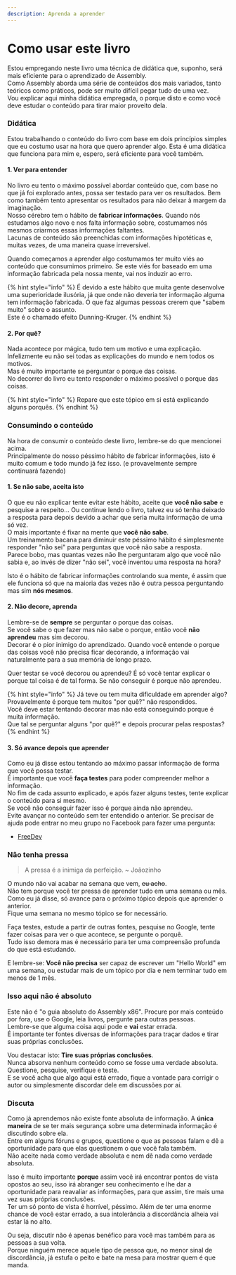 ```yaml
---
description: Aprenda a aprender
---
```


# Como usar este livro

Estou empregando neste livro uma técnica de didática que, suponho, será mais eficiente para o aprendizado de Assembly.  
Como Assembly aborda uma série de conteúdos dos mais variados, tanto teóricos como práticos, pode ser muito difícil pegar tudo de uma vez.  
Vou explicar aqui minha didática empregada, o porque disto e como você deve estudar o conteúdo para tirar maior proveito dela.

### Didática

Estou trabalhando o conteúdo do livro com base em dois princípios simples que eu costumo usar na hora que quero aprender algo. Esta é uma didática que funciona para mim e, espero, será eficiente para você também.

#### 1. Ver para entender

No livro eu tento o máximo possível abordar conteúdo que, com base no que já foi explorado antes, possa ser testado para ver os resultados. Bem como também tento apresentar os resultados para não deixar à margem da imaginação.  
Nosso cérebro tem o hábito de **fabricar informações**. Quando nós estudamos algo novo e nos falta informação sobre, costumamos nós mesmos criarmos essas informações faltantes.  
Lacunas de conteúdo são preenchidas com informações hipotéticas e, muitas vezes, de uma maneira quase irreversível.  
  
Quando começamos a aprender algo costumamos ter muito viés ao conteúdo que consumimos primeiro. Se este viés for baseado em uma informação fabricada pela nossa mente, vai nos induzir ao erro.

{% hint style="info" %}
É devido a este hábito que muita gente desenvolve uma superioridade ilusória, já que onde não deveria ter informação alguma tem informação fabricada. O que faz algumas pessoas crerem que "sabem muito" sobre o assunto.  
Este é o chamado efeito Dunning-Kruger.
{% endhint %}

#### 2. Por quê?

Nada acontece por mágica, tudo tem um motivo e uma explicação. Infelizmente eu não sei todas as explicações do mundo e nem todos os motivos.  
Mas é muito importante se perguntar o porque das coisas.  
No decorrer do livro eu tento responder o máximo possível o porque das coisas.

{% hint style="info" %}
Repare que este tópico em si está explicando alguns porquês.
{% endhint %}

### Consumindo o conteúdo

Na hora de consumir o conteúdo deste livro, lembre-se do que mencionei acima.  
Principalmente do nosso péssimo hábito de fabricar informações, isto é muito comum e todo mundo já fez isso. \(e provavelmente sempre continuará fazendo\)

#### 1. Se não sabe, aceita isto

O que eu não explicar tente evitar este hábito, aceite que **você não sabe** e pesquise a respeito... Ou continue lendo o livro, talvez eu só tenha deixado a resposta para depois devido a achar que seria muita informação de uma só vez.  
O mais importante é fixar na mente que **você não sabe**.  
Um treinamento bacana para diminuir este péssimo hábito é simplesmente responder "não sei" para perguntas que você não sabe a resposta.  
Parece bobo, mas quantas vezes não lhe perguntaram algo que você não sabia e, ao invés de dizer "não sei", você inventou uma resposta na hora?

Isto é o hábito de fabricar informações controlando sua mente, é assim que ele funciona só que na maioria das vezes não é outra pessoa perguntando mas sim **nós mesmos**.

#### 2. Não decore, aprenda

Lembre-se de **sempre** se perguntar o porque das coisas.  
Se você sabe o que fazer mas não sabe o porque, então você **não aprendeu** mas sim decorou.  
Decorar é o pior inimigo do aprendizado. Quando você entende o porque das coisas você não precisa ficar decorando, a informação vai naturalmente para a sua memória de longo prazo.  
  
Quer testar se você decorou ou aprendeu? É só você tentar explicar o porque tal coisa é de tal forma. Se não conseguir é porque não aprendeu.

{% hint style="info" %}
Já teve ou tem muita dificuldade em aprender algo? Provavelmente é porque tem muitos "por quê?" não respondidos.  
Você deve estar tentando decorar mas não está conseguindo porque é muita informação.  
Que tal se perguntar alguns "por quê?" e depois procurar pelas respostas?
{% endhint %}

#### 3. Só avance depois que aprender

Como eu já disse estou tentando ao máximo passar informação de forma que você possa testar.  
É importante que você **faça testes** para poder compreender melhor a informação.  
No fim de cada assunto explicado, e após fazer alguns testes, tente explicar o conteúdo para si mesmo.  
Se você não conseguir fazer isso é porque ainda não aprendeu.  
Evite avançar no conteúdo sem ter entendido o anterior. Se precisar de ajuda pode entrar no meu grupo no Facebook para fazer uma pergunta:

* [FreeDev](https://www.facebook.com/groups/fdcasm/)

### Não tenha pressa

> A pressa é a inimiga da perfeição. ~ Joãozinho

O mundo não vai acabar na semana que vem, ~~eu acho~~.  
Não tem porque você ter pressa de aprender tudo em uma semana ou mês.  
Como eu já disse, só avance para o próximo tópico depois que aprender o anterior.  
Fique uma semana no mesmo tópico se for necessário.

Faça testes, estude a partir de outras fontes, pesquise no Google, tente fazer coisas para ver o que acontece, se pergunte o porquê.  
Tudo isso demora mas é necessário para ter uma compreensão profunda do que está estudando.

E lembre-se: **Você não precisa** ser capaz de escrever um "Hello World" em uma semana, ou estudar mais de um tópico por dia e nem terminar tudo em menos de 1 mês.

### Isso aqui não é absoluto

Este não é "o guia absoluto do Assembly x86". Procure por mais conteúdo por fora, use o Google, leia livros, pergunte para outras pessoas.  
Lembre-se que alguma coisa aqui pode e **vai** estar errada.  
É importante ter fontes diversas de informações para traçar dados e tirar suas próprias conclusões.

Vou destacar isto: **Tire suas próprias conclusões**.  
Nunca absorva nenhum conteúdo como se fosse uma verdade absoluta. Questione, pesquise, verifique e teste.  
E se você acha que algo aqui está errado, fique a vontade para corrigir o autor ou simplesmente discordar dele em discussões por aí.

### Discuta

Como já aprendemos não existe fonte absoluta de informação. A **única maneira** de se ter mais segurança sobre uma determinada informação é discutindo sobre ela.  
Entre em alguns fóruns e grupos, questione o que as pessoas falam e dê a oportunidade para que elas questionem o que você fala também.  
Não aceite nada como verdade absoluta e nem dê nada como verdade absoluta.

Isso é muito importante **porque** assim você irá encontrar pontos de vista opostos ao seu, isso irá abranger seu conhecimento e lhe dar a oportunidade para reavaliar as informações, para que assim, tire mais uma vez suas próprias conclusões.  
Ter um só ponto de vista é horrível, péssimo. Além de ter uma enorme chance de você estar errado, a sua intolerância a discordância alheia vai estar lá no alto.

Ou seja, discutir não é apenas benéfico para você mas também para as pessoas a sua volta.  
Porque ninguém merece aquele tipo de pessoa que, no menor sinal de discordância, já estufa o peito e bate na mesa para mostrar quem é que manda.

